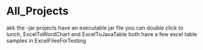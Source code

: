 # All_Projects
akk the -jar projects have an executable jar file you can double click to lunch, ExcelToWordChart and ExcelToJavaTable both have a few excel table samples in ExcelFilesForTesting